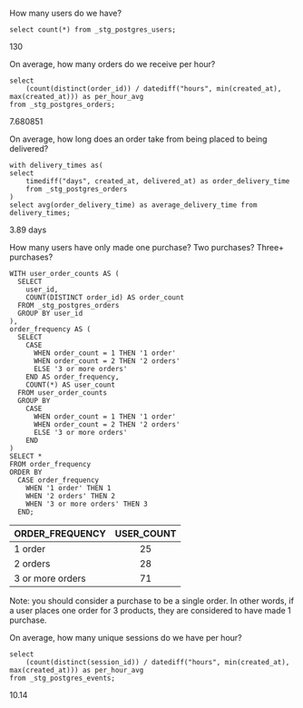 How many users do we have?

```
select count(*) from _stg_postgres_users;
```

130

On average, how many orders do we receive per hour?
```
select
    (count(distinct(order_id)) / datediff("hours", min(created_at), max(created_at))) as per_hour_avg
from _stg_postgres_orders;
```

7.680851



On average, how long does an order take from being placed to being delivered?
```
with delivery_times as(
select
    timediff("days", created_at, delivered_at) as order_delivery_time
    from _stg_postgres_orders
)
select avg(order_delivery_time) as average_delivery_time from delivery_times;
```
3.89 days


How many users have only made one purchase? Two purchases? Three+ purchases?

```
WITH user_order_counts AS (
  SELECT 
    user_id,
    COUNT(DISTINCT order_id) AS order_count
  FROM _stg_postgres_orders
  GROUP BY user_id
),
order_frequency AS (
  SELECT
    CASE
      WHEN order_count = 1 THEN '1 order'
      WHEN order_count = 2 THEN '2 orders'
      ELSE '3 or more orders'
    END AS order_frequency,
    COUNT(*) AS user_count
  FROM user_order_counts
  GROUP BY 
    CASE
      WHEN order_count = 1 THEN '1 order'
      WHEN order_count = 2 THEN '2 orders'
      ELSE '3 or more orders'
    END
)
SELECT *
FROM order_frequency
ORDER BY 
  CASE order_frequency
    WHEN '1 order' THEN 1
    WHEN '2 orders' THEN 2
    WHEN '3 or more orders' THEN 3
  END;
  ```


| ORDER_FREQUENCY	| USER_COUNT |
| :------------- | :--------: |
|1 order           | 25        |
|2 orders          | 28       |
|3 or more orders   | 71         |


Note: you should consider a purchase to be a single order. In other words, if a user places one order for 3 products, they are considered to have made 1 purchase.



On average, how many unique sessions do we have per hour?
```
select
    (count(distinct(session_id)) / datediff("hours", min(created_at), max(created_at))) as per_hour_avg
from _stg_postgres_events;
```

10.14
